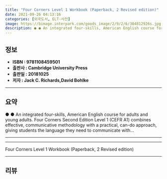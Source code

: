 ```yaml
---
title: "Four Corners Level 1 Workbook (Paperback, 2 Revised edition)"
date: 2021-09-26 04:13:16
categories: [외국도서, ELT-사전]
image: https://bimage.interpark.com/goods_image/2/9/2/6/304812926s.jpg
description: ● ● An integrated four-skills, American English course for adults and young adults. Four Corners Second Edition Level 1 (CEFR A1) combines effective, communic
---
```


## **정보**

- **ISBN : 9781108459501**
- **출판사 : Cambridge University Press**
- **출판일 : 20181025**
- **저자 : Jack C. Richards,David Bohlke**

------



## **요약**

●  ●  An integrated four-skills, American English course for adults and young adults. Four Corners Second Edition Level 1 (CEFR A1) combines effective, communicative methodology with a practical, can-do approach, giving students the language they need to communicate with... 

------



------


Four Corners Level 1 Workbook (Paperback, 2 Revised edition) 

------


## **리뷰** 

